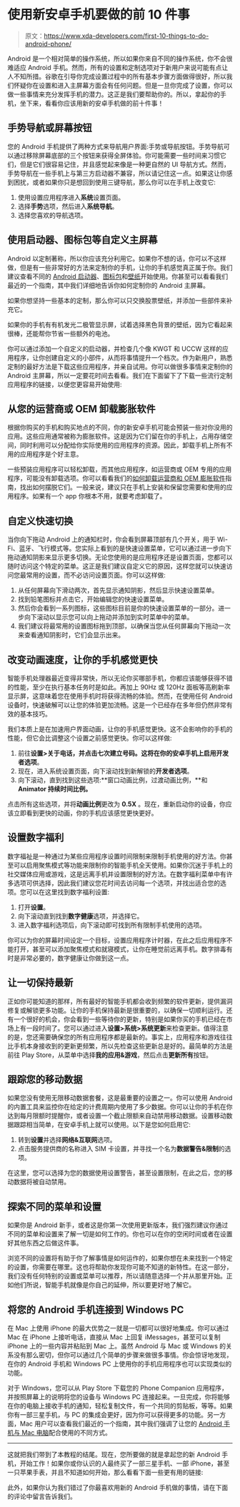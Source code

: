 # 使用新安卓手机要做的前 10 件事

> 原文：<https://www.xda-developers.com/first-10-things-to-do-android-phone/>

Android 是一个相对简单的操作系统，所以如果你来自不同的操作系统，你不会很难适应 Android 手机。然而，所有的设置和定制选项对于新用户来说可能有点让人不知所措。谷歌在引导你完成设置过程中的所有基本步骤方面做得很好，所以我们怀疑你在设置和进入主屏幕方面会有任何问题。但是一旦你完成了设置，你可以做一些事情来充分发挥手机的潜力。这正是我们要帮助你的。所以，拿起你的手机，坐下来，看看你应该用新的安卓手机做的前十件事！

## 手势导航或屏幕按钮

您的 Android 手机提供了两种方式来导航用户界面:手势或导航按钮。手势导航可以通过移除屏幕底部的三个按钮来获得全屏体验。你可能需要一些时间来习惯它们，但是它们很容易记住，并且感觉起来像是一种更自然的 UI 导航方式。然而，手势导航在一些手机上与第三方启动器不兼容，所以请记住这一点。如果这让你感到困扰，或者如果你只是想回到使用三键导航，那么你可以在手机上改变它:

1.  使用设置应用程序进入**系统**设置页面。
2.  选择**手势**选项，然后进入**系统导航**。
3.  选择您喜欢的导航选项。

## 使用启动器、图标包等自定义主屏幕

Android 以定制著称，所以你应该充分利用它。如果你不想的话，你可以不这样做，但是有一些非常好的方法来定制你的手机，让你的手机感觉真正属于你。我们建议查看不同的 [Android 启动器](https://www.xda-developers.com/best-android-launchers/)、[图标包](https://www.xda-developers.com/best-icon-packs/)和[壁纸](https://www.xda-developers.com/best-wallpaper-background-apps/)开始使用。你甚至可以看看我们最近的一个指南，其中我们详细地告诉你如何定制你的 Android 主屏幕。

如果你想坚持一些基本的定制，那么你可以只交换股票壁纸，并添加一些部件来补充它。

如果你的手机有有机发光二极管显示屏，试着选择黑色背景的壁纸，因为它看起来很棒，还能帮你节省一些额外的电池。

你可以通过添加一个自定义的启动器，并检查几个像 KWGT 和 UCCW 这样的应用程序，让你创建自定义的小部件，从而将事情提升一个档次。作为新用户，熟悉定制的最好方法是下载这些应用程序，并亲自试用。你可以做很多事情来定制你的 Android 主屏幕，所以一定要花时间去看看。我们在下面留下了下载一些流行定制应用程序的链接，以便您更容易开始使用:

## 从您的运营商或 OEM 卸载膨胀软件

根据你购买的手机和购买地点的不同，你的新安卓手机可能会预装一些对你没用的应用。这些应用通常被称为膨胀软件。这是因为它们留在你的手机上，占用存储空间，同时利用可以分配给你实际使用的应用程序的资源。因此，卸载手机上所有不用的应用程序是个好主意。

一些预装应用程序可以轻松卸载，而其他应用程序，如运营商或 OEM 专用的应用程序，可能没有卸载选项。你可以看看我们的[如何卸载运营商和 OEM 膨胀软件](https://www.xda-developers.com/uninstall-carrier-oem-bloatware-without-root-access/)指南，找出如何摆脱它们。一般来说，建议只在手机上安装和保留您需要和使用的应用程序。如果有一个 app 你根本不用，就要考虑卸载了。

## 自定义快速切换

当你向下拖动 Android 上的通知栏时，你会看到屏幕顶部有几个开关，用于 Wi-Fi、蓝牙、飞行模式等。您实际上看到的是快速设置菜单，它可以通过进一步向下拖动通知阴影来显示更多切换。无论您使用的是应用程序还是设置页面，您都可以随时访问这个特定的菜单。这正是我们建议自定义它的原因，这样您就可以快速访问您最常用的设置，而不必访问设置页面。你可以这样做:

1.  从任何屏幕向下滑动两次，首先显示通知阴影，然后显示快速设置菜单。
2.  找到铅笔图标并点击它，开始编辑您的快速设置菜单。
3.  然后你会看到一系列图标，这些图标目前是你的快速设置菜单的一部分。进一步向下滚动以显示您可以向上拖动并添加到实时菜单中的菜单。
4.  我们建议将最常用的设置图标拖到顶部，以确保当您从任何屏幕向下拖动一次来查看通知阴影时，它们会显示出来。

## 改变动画速度，让你的手机感觉更快

智能手机处理器最近变得非常快，所以无论你买哪部手机，你都应该能够获得不错的性能，至少在执行基本任务时是如此。再加上 90Hz 或 120Hz 面板等高刷新率显示屏，这意味着您在使用手机时将获得流畅的体验。然而，在使用任何 Android 设备时，快速破解可以让您的体验更加流畅。这是一个已经存在多年但仍然非常有效的基本技巧。

我们本质上是在加速用户界面动画，让你的手机感觉更快。这不会影响你的手机的性能，但它会比调整这个设置之前感觉更快。你可以这样做:

1.  前往**设置>关于电话，**并点击七次**建立号码。**这将在你的安卓手机上启用**开发者选项**。
2.  现在，进入系统设置页面，向下滚动找到新解锁的**开发者选项**。
3.  向下滚动，直到找到这些选项:**窗口动画比例，过渡动画比例，**和 **Animator 持续时间比例。**

点击所有这些选项，并将**动画比例**更改为 **0.5X** 。现在，重新启动你的设备，你应该立即看到更快的动画，你的手机应该感觉更快更好。

## 设置数字福利

数字福祉是一种通过为某些应用程序设置时间限制来限制手机使用的好方法。你甚至可以启用聚焦模式等功能来限制你的智能手机全天使用。如果你沉迷于手机上的社交媒体应用或游戏，这是远离手机并设置限制的好方法。在数字福利菜单中有许多选项可供选择，因此我们建议您花时间去访问每一个选项，并找出适合您的选项。您可以在这里找到数字福利设置:

1.  打开**设置**。
2.  向下滚动直到找到**数字健康**选项，并选择它。
3.  进入数字福利选项后，向下滚动即可找到所有限制手机使用的选项。

你可以为你的屏幕时间设定一个目标，设置应用程序计时器，在此之后应用程序不能打开，甚至可以添加聚焦模式和就寝模式，让你在睡觉前远离手机。数字排毒有时是非常必要的，数字健康让你做到这一点。

## 让一切保持最新

正如你可能知道的那样，所有最好的智能手机都会收到频繁的软件更新，提供漏洞修复或解锁更多功能。让你的手机保持最新是很重要的，以确保一切顺利运行。还有一个很好的机会，你会看到一些等待你的更新，特别是如果你买的手机已经在市场上有一段时间了。您可以通过进入**设置>系统>系统更新**来检查更新。值得注意的是，您还需要确保您的所有应用程序都是最新的。事实上，应用程序和游戏往往比手机本身接收到的更新更频繁，所以先检查这些更新总是好的。最简单的方法是前往 Play Store，从菜单中选择**我的应用&游戏**，然后点击**更新所有**按钮。

## 跟踪您的移动数据

如果您没有使用无限移动数据套餐，这是最重要的设置之一。你可以使用 Android 的内置工具来监控你在给定的计费周期内使用了多少数据。你可以让你的手机在你达到每月限额时提醒你，或者设置一个截止限额来自动禁用移动数据。设置移动数据跟踪相当简单，在安卓手机上就可以使用。以下是您如何启用它:

1.  转到**设置**并选择**网络&互联网**选项。
2.  点击服务提供商的名称进入 SIM 卡设置，并寻找一个名为**数据警告&限制**的选项。

在这里，您可以选择为您的数据使用设置警告，甚至设置限制，在此之后，您的移动数据将被自动禁用。

## 探索不同的菜单和设置

如果你是 Android 新手，或者这是你第一次使用更新版本，我们强烈建议你通过不同的菜单和设置来了解一切是如何工作的。你也可以在你的空闲时间或者在设置好其他东西之后做这件事。

浏览不同的设置将有助于你了解事情是如何运作的，如果你想在未来找到一个特定的设置，你需要在哪里。这也将帮助你发现你可能不知道的新特性。在这一部分，我们没有任何特别的设置或菜单可以推荐，所以请随意选择一个并从那里开始。正如他们所说，智能手机就像是你自己的延伸，所以要更好地了解它。

## 将您的 Android 手机连接到 Windows PC

在 Mac 上使用 iPhone 的最大优势之一就是一切都可以很好地集成。你可以通过 Mac 在 iPhone 上接听电话，直接从 Mac 上回复 iMessages，甚至可以复制 iPhone 上的一些内容并粘贴到 Mac 上。虽然 Android 与 Mac 或 Windows 的关系没有那么密切，但你可以通过几个简单的步骤来做很多事情。你会惊讶地发现，在你的 Android 手机和 Windows PC 上使用你的手机应用程序也可以实现类似的功能。

对于 Windows，您可以从 Play Store 下载您的 Phone Companion 应用程序，并按照屏幕上的说明将您的设备与 Windows PC 连接起来。一旦完成，你将能够在你的电脑上接收手机的通知，轻松复制文件，有一个共同的剪贴板，等等。如果你有一部三星手机，与 PC 的集成会更好，因为你可以获得更多的功能。另一方面，Mac 用户可以查看我们最近的一个指南，其中我们强调了让您的 [Android 手机与 Mac 电脑](https://www.xda-developers.com/how-to-use-android-with-mac/)配合使用的不同方式。

* * *

这就把我们带到了本教程的结尾。现在，您所要做的就是拿起您的新 Android 手机，开始工作！如果你或你认识的人最终买了一部三星手机、一部 iPhone，甚至一只苹果手表，并且不知道如何开始，那么看看下面一些更有用的链接:

此外，如果你认为我们错过了你最喜欢用新的 Android 手机做的事情，请在下面的评论中留言告诉我们。